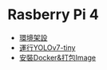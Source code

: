 # <i class="fa fa-book fa-fw"></i>Rasberry Pi 4

- [環境架設](/HXScRbbzTcSkvUWcDyl-wQ)
- [運行YOLOv7-tiny](/CBvejlkdSgqR1ZDV_v8JKw)
- [安裝Docker&打包Image](/TxqUuQPCSMKvwxPp7unSGQ)

